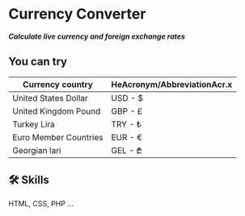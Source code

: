 # Currency Converter

***Calculate live currency and foreign exchange rates***

## You can try 

| Currency country            | HeAcronym/AbbreviationAcr.x                                                                |
| ----------------- | ------------------------------------------------------------------ |
| United States Dollar |  USD  -  $ |
| United Kingdom Pound | GBP  -  £ |
| Turkey Lira | TRY  -  ₺ |
| Euro Member Countries | EUR  -  € |
| Georgian lari | GEL  -  ₾ |


## 🛠 Skills
 HTML, CSS, PHP  ...
